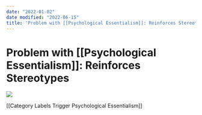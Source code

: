 ```yaml
---
date: "2022-01-02"
date modified: "2022-06-15"
title: 'Problem with [[Psychological Essentialism]]: Reinforces Stereotypes'
---
```


# Problem with [[Psychological Essentialism]]: Reinforces Stereotypes
![](https://i.imgur.com/GepnCgJ.png)

[[Category Labels Trigger Psychological Essentialism]]

